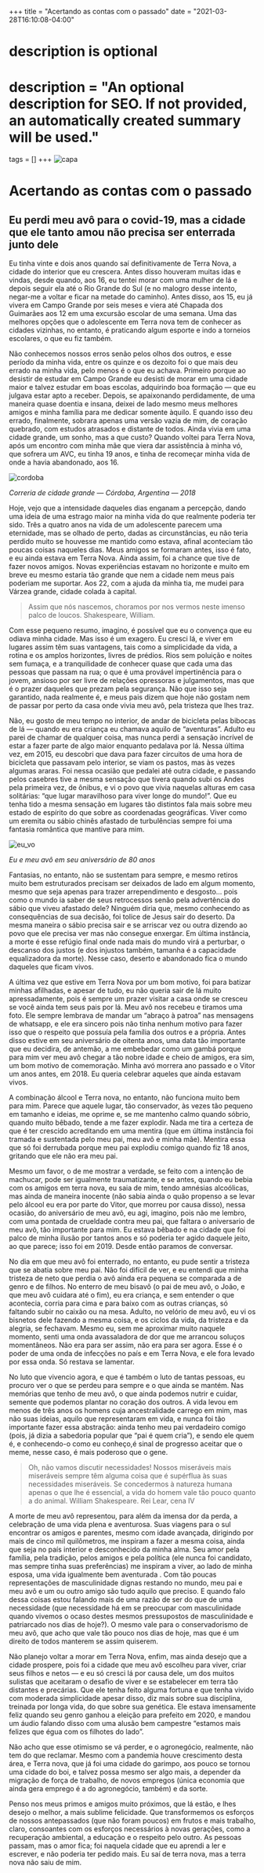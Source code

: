 +++
title = "Acertando as contas com o passado"
date = "2021-03-28T16:10:08-04:00"

#
# description is optional
#
# description = "An optional description for SEO. If not provided, an automatically created summary will be used."

tags = []
+++
![capa](https://i.postimg.cc/KY3DTXCD/1-5-DS9-WG1-Izr-Clf-x3-OYng.jpg)
# Acertando as contas com o passado

## Eu perdi meu avô para o covid-19, mas a cidade que ele tanto amou não precisa ser enterrada junto dele

Eu tinha vinte e dois anos quando saí definitivamente de Terra Nova, a cidade do interior que eu crescera. Antes disso houveram muitas idas e vindas, desde quando, aos 16, eu tentei morar com uma mulher de lá e depois seguir ela até o Rio Grande do Sul (e no malogro desse intento, negar-me a voltar e ficar na metade do caminho). Antes disso, aos 15, eu já vivera em Campo Grande por seis meses e viera até Chapada dos Guimarães aos 12 em uma excursão escolar de uma semana. Uma das melhores opções que o adolescente em Terra nova tem de conhecer as cidades vizinhas, no entanto, é praticando algum esporte e indo a torneios escolares, o que eu fiz também.

Não conhecemos nossos erros senão pelos olhos dos outros, e esse período da minha vida, entre os quinze e os dezoito foi o que mais deu errado na minha vida, pelo menos é o que eu achava. Primeiro porque ao desistir de estudar em Campo Grande eu desisti de morar em uma cidade maior e talvez estudar em boas escolas, adquirindo boa formação — que eu julgava estar apto a receber. Depois, se apaixonando perdidamente, de uma maneira quase doentia e insana, deixei de lado mesmo meus melhores amigos e minha família para me dedicar somente àquilo. E quando isso deu errado, finalmente, sobrara apenas uma versão vazia de mim, de coração quebrado, com estudos atrasados e distante de todos. Ainda vivia em uma cidade grande, um sonho, mas a que custo? Quando voltei para Terra Nova, após um encontro com minha mãe que viera dar assistência à minha vó, que sofrera um AVC, eu tinha 19 anos, e tinha de recomeçar minha vida de onde a havia abandonado, aos 16.

![cordoba](https://i.postimg.cc/gkL1H0Qf/1-Gg9rgvryj17-Fd19hr0-NNUw.jpg)

*Correria de cidade grande — Córdoba, Argentina — 2018*

Hoje, vejo que a intensidade daqueles dias enganam a percepção, dando uma ideia de uma estrago maior na minha vida do que realmente poderia ter sido. Três a quatro anos na vida de um adolescente parecem uma eternidade, mas se olhado de perto, dadas as circunstâncias, eu não teria perdido muito se houvesse me mantido como estava, afinal aconteciam tão poucas coisas naqueles dias. Meus amigos se formaram antes, isso é fato, e eu ainda estava em Terra Nova. Ainda assim, foi a chance que tive de fazer novos amigos. Novas experiências estavam no horizonte e muito em breve eu mesmo estaria tão grande que nem a cidade nem meus pais poderiam me suportar. Aos 22, com a ajuda da minha tia, me mudei para Várzea grande, cidade colada à capital.

>Assim que nós nascemos, choramos por nos vermos neste imenso palco de loucos. Shakespeare, William.

Com esse pequeno resumo, imagino, é possível que eu o convença que eu odiava minha cidade. Mas isso é um exagero. Eu cresci lá, e viver em lugares assim têm suas vantagens, tais como a simplicidade da vida, a rotina e os amplos horizontes, livres de prédios. Rios sem poluição e noites sem fumaça, e a tranquilidade de conhecer quase que cada uma das pessoas que passam na rua; o que é uma provável impertinência para o jovem, ansioso por ser livre de relações opressoras e julgamentos, mas que é o prazer daqueles que prezam pela segurança. Não que isso seja garantido, nada realmente é, e meus pais dizem que hoje não gostam nem de passar por perto da casa onde vivia meu avô, pela tristeza que lhes traz.

Não, eu gosto de meu tempo no interior, de andar de bicicleta pelas bibocas de lá — quando eu era criança eu chamava aquilo de “aventuras”. Adulto eu parei de chamar de qualquer coisa, mas nunca perdi a sensação incrível de estar a fazer parte de algo maior enquanto pedalava por lá. Nessa última vez, em 2015, eu descobri que dava para fazer circuitos de uma hora de bicicleta que passavam pelo interior, se viam os pastos, mas às vezes algumas araras. Foi nessa ocasião que pedalei até outra cidade, e passando pelos casebres tive a mesma sensação que tivera quando subi os Andes pela primeira vez, de ônibus, e vi o povo que vivia naquelas alturas em casa solitárias: “que lugar maravilhoso para viver longe do mundo!”. Que eu tenha tido a mesma sensação em lugares tão distintos fala mais sobre meu estado de espírito do que sobre as coordenadas geográficas. Viver como um eremita ou sábio chinês afastado de turbulências sempre foi uma fantasia romântica que mantive para mim.

![eu_vo](https://i.postimg.cc/SKyJ0Hpf/1-w-Lwv-GMg-Gf-J9y-WCLl-C6a-N2-A.jpg)

*Eu e meu avô em seu aniversário de 80 anos*

Fantasias, no entanto, não se sustentam para sempre, e mesmo retiros muito bem estruturados precisam ser deixados de lado em algum momento, mesmo que seja apenas para trazer arrependimento e desgosto… pois como o mundo ia saber de seus retrocessos senão pela advertência do sábio que viveu afastado dele? Ninguém diria que, mesmo conhecendo as consequências de sua decisão, foi tolice de Jesus sair do deserto. Da mesma maneira o sábio precisa sair e se arriscar vez ou outra dizendo ao povo que ele precisa ver mas não consegue enxergar. Em última instância, a morte é esse refúgio final onde nada mais do mundo virá a perturbar, o descanso dos justos (e dos injustos também, tamanha é a capacidade equalizadora da morte). Nesse caso, deserto e abandonado fica o mundo daqueles que ficam vivos.

A última vez que estive em Terra Nova por um bom motivo, foi para batizar minhas afilhadas, e apesar de tudo, eu não queria sair de lá muito apressadamente, pois é sempre um prazer visitar a casa onde se cresceu se você ainda tem seus pais por lá. Meu avô nos recebeu e tiramos uma foto. Ele sempre lembrava de mandar um “abraço à patroa” nas mensagens de whatsapp, e ele era sincero pois não tinha nenhum motivo para fazer isso que o respeito que possuía pela família dos outros e a própria. Antes disso estive em seu aniversário de oitenta anos, uma data tão importante que eu decidira, de antemão, a me embebedar como um gambá porque para mim ver meu avô chegar a tão nobre idade e cheio de amigos, era sim, um bom motivo de comemoração. Minha avó morrera ano passado e o Vitor um anos antes, em 2018. Eu queria celebrar aqueles que ainda estavam vivos.

A combinação álcool e Terra nova, no entanto, não funciona muito bem para mim. Parece que aquele lugar, tão conservador, às vezes tão pequeno em tamanho e ideias, me oprime e, se me mantenho calmo quando sóbrio, quando muito bêbado, tende a me fazer explodir. Nada me tira a certeza de que é ter crescido acreditando em uma mentira (que em última instância foi tramada e sustentada pelo meu pai, meu avô e minha mãe). Mentira essa que só foi derrubada porque meu pai explodiu comigo quando fiz 18 anos, gritando que ele não era meu pai.

Mesmo um favor, o de me mostrar a verdade, se feito com a intenção de machucar, pode ser igualmente traumatizante, e se antes, quando eu bebia com os amigos em terra nova, eu saia de mim, tendo amnésias alcoólicas, mas ainda de maneira inocente (não sabia ainda o quão propenso a se levar pelo álcool eu era por parte do Vitor, que morreu por causa disso), nessa ocasião, do aniversário de meu avô, eu agi, imagino, pois não me lembro, com uma pontada de crueldade contra meu pai, que faltara o aniversario de meu avô, tão importante para mim. Eu estava bêbado e na cidade que foi palco de minha ilusão por tantos anos e só poderia ter agido daquele jeito, ao que parece; isso foi em 2019. Desde então paramos de conversar.

No dia em que meu avô foi enterrado, no entanto, eu pude sentir a tristeza que se abatia sobre meu pai. Não foi difícil de ver, e eu entendi que minha tristeza de neto que perdia o avô ainda era pequena se comparada a de genro e de filhos. No enterro de meu bisavô (o pai de meu avô, o João, e que meu avô cuidara até o fim), eu era criança, e sem entender o que acontecia, corria para cima e para baixo com as outras crianças, só faltando subir no caixão ou na mesa. Adulto, no velório de meu avô, eu vi os bisnetos dele fazendo a mesma coisa, e os ciclos da vida, da tristeza e da alegria, se fechavam. Mesmo eu, sem me aproximar muito naquele momento, senti uma onda avassaladora de dor que me arrancou soluços momentâneos. Não era para ser assim, não era para ser agora. Esse é o poder de uma onda de infecções no país e em Terra Nova, e ele fora levado por essa onda. Só restava se lamentar.

No luto que vivencio agora, e que é também o luto de tantas pessoas, eu procuro ver o que se perdeu para sempre e o que ainda se mantém. Nas memórias que tenho de meu avô, o que ainda podemos nutrir e cuidar, semente que podemos plantar no coração dos outros. A vida levou em menos de três anos os homens cuja ancestralidade carrego em mim, mas não suas ideias, aquilo que representaram em vida, e nunca foi tão importante fazer essa abstração: ainda tenho meu pai verdadeiro comigo (pois, já dizia a sabedoria popular que “pai é quem cria”), e sendo ele quem é, e conhecendo-o como eu conheço,é sinal de progresso aceitar que o meme, nesse caso, é mais poderoso que o gene.

>Oh, não vamos discutir necessidades! Nossos miseráveis mais miseráveis sempre têm alguma coisa que é supérflua às suas necessidades miseráveis. Se concedermos à natureza humana apenas o que lhe é essencial, a vida do homem vale tão pouco quanto a do animal. William Shakespeare. Rei Lear, cena IV

A morte de meu avô representou, para além da imensa dor da perda, a celebração de uma vida plena e aventurosa. Suas viagens para o sul encontrar os amigos e parentes, mesmo com idade avançada, dirigindo por mais de cinco mil quilômetros, me inspiram a fazer a mesma coisa, ainda que seja no país interior e desconhecido da minha alma. Seu amor pela família, pela tradição, pelos amigos e pela política (ele nunca foi candidato, mas sempre tinha suas preferências) me inspiram a viver, ao lado de minha esposa, uma vida igualmente bem aventurada . Com tão poucas representações de masculinidade dignas restando no mundo, meu pai e meu avô e um ou outro amigo são tudo aquilo que preciso. E quando falo dessa coisas estou falando mais de uma razão de ser do que de uma necessidade (que necessidade há em se preocupar com masculinidade quando vivemos o ocaso destes mesmos pressupostos de masculinidade e patriarcado nos dias de hoje?). O mesmo vale para o conservadorismo de meu avô, que acho que vale tão pouco nos dias de hoje, mas que é um direito de todos manterem se assim quiserem.

Não planejo voltar a morar em Terra Nova, enfim, mas ainda desejo que a cidade prospere, pois foi a cidade que meu avô escolheu para viver, criar seus filhos e netos — e eu só cresci lá por causa dele, um dos muitos sulistas que aceitaram o desafio de viver e se estabelecer em terra tão distantes e precárias. Que ele tenha feito alguma fortuna e que tenha vivido com moderada simplicidade apesar disso, diz mais sobre sua disciplina, treinada por longa vida, do que sobre sua genética. Ele estava imensamente feliz quando seu genro ganhou a eleição para prefeito em 2020, e mandou um áudio falando disso com uma alusão bem campestre “estamos mais felizes que égua com os filhotes do lado”.

Não acho que esse otimismo se vá perder, e o agronegócio, realmente, não tem do que reclamar. Mesmo com a pandemia houve crescimento desta área, e Terra nova, que já foi uma cidade do garimpo, aos pouco se tornou uma cidade do boi, e talvez possa mesmo ser algo mais, a depender da migração de força de trabalho, de novos empregos (única economia que ainda gera emprego é a do agronegócio, também) e da sorte.

Penso nos meus primos e amigos muito próximos, que lá estão, e lhes desejo o melhor, a mais sublime felicidade. Que transformemos os esforços de nossos antepassados (que não foram poucos) em frutos e mais trabalho, claro, consoantes com os esforços necessários à novas gerações, como a recuperação ambiental, a educação e o respeito pelo outro. As pessoas passam, mas o amor fica; foi naquela cidade que eu aprendi a ler e escrever, e não poderia ter pedido mais. Eu saí de terra nova, mas a terra nova não saiu de mim.
